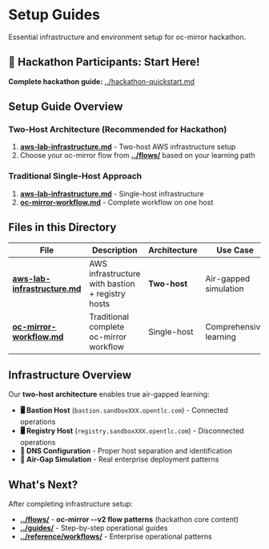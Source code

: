 # Setup Guides

Essential infrastructure and environment setup for oc-mirror hackathon.

## 🎯 Hackathon Participants: Start Here!

**Complete hackathon guide:** [../hackathon-quickstart.md](../hackathon-quickstart.md)

## Setup Guide Overview

### **Two-Host Architecture (Recommended for Hackathon)**

1. **[aws-lab-infrastructure.md](aws-lab-infrastructure.md)** - Two-host AWS infrastructure setup
2. Choose your oc-mirror flow from **[../flows/](../flows/)** based on your learning path

### **Traditional Single-Host Approach**

1. **[aws-lab-infrastructure.md](aws-lab-infrastructure.md)** - Single-host infrastructure  
2. **[oc-mirror-workflow.md](oc-mirror-workflow.md)** - Complete workflow on one host

## Files in this Directory

| File | Description | Architecture | Use Case |
|------|-------------|--------------|----------|
| **[aws-lab-infrastructure.md](aws-lab-infrastructure.md)** | AWS infrastructure with bastion + registry hosts | **Two-host** | Air-gapped simulation |
| **[oc-mirror-workflow.md](oc-mirror-workflow.md)** | Traditional complete oc-mirror workflow | Single-host | Comprehensive learning |

## Infrastructure Overview

Our **two-host architecture** enables true air-gapped learning:

- **🖥️ Bastion Host** (`bastion.sandboxXXX.opentlc.com`) - Connected operations  
- **🖥️ Registry Host** (`registry.sandboxXXX.opentlc.com`) - Disconnected operations
- **🔗 DNS Configuration** - Proper host separation and identification
- **🌉 Air-Gap Simulation** - Real enterprise deployment patterns

## What's Next?

After completing infrastructure setup:

- **[../flows/](../flows/)** - **oc-mirror --v2 flow patterns** (hackathon core content)
- **[../guides/](../guides/)** - Step-by-step operational guides  
- **[../reference/workflows/](../reference/workflows/)** - Enterprise operational patterns

